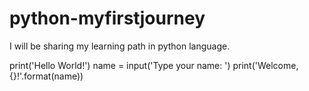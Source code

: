 # python-myfirstjourney
I will be sharing my learning path in python language. 

print('Hello World!')
name = input('Type your name: ')
print('Welcome, {}!'.format(name)) 

